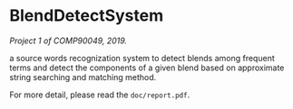 # BlendDetectSystem
*Project 1 of COMP90049, 2019.*

a source words recognization system to detect blends among frequent terms and detect the components of a given blend based on approximate string searching and matching method.

For more detail, please read the `doc/report.pdf`.
